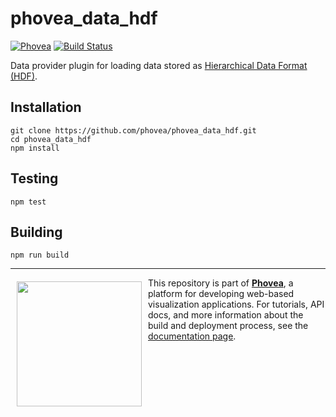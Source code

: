 phovea_data_hdf  
=====================
[![Phovea][phovea-image]][phovea-url]  [![Build Status][circleci-image]][circleci-url]


Data provider plugin for loading data stored as [Hierarchical Data Format (HDF)](http://www.hdfgroup.org/).

Installation
------------

```
git clone https://github.com/phovea/phovea_data_hdf.git
cd phovea_data_hdf
npm install
```

Testing
-------

```
npm test
```

Building
--------

```
npm run build
```



***

<a href="https://caleydo.org"><img src="http://caleydo.org/assets/images/logos/caleydo.svg" align="left" width="200px" hspace="10" vspace="6"></a>
This repository is part of **[Phovea](http://phovea.caleydo.org/)**, a platform for developing web-based visualization applications. For tutorials, API docs, and more information about the build and deployment process, see the [documentation page](http://phovea.caleydo.org).


[phovea-image]: https://img.shields.io/badge/Phovea-Server%20Plugin-10ACDF.svg
[phovea-url]: https://phovea.caleydo.org
[npm-image]: https://badge.fury.io/js/phovea_data_hdf.svg
[npm-url]: https://npmjs.org/package/phovea_data_hdf
[circleci-image]: https://circleci.com/gh/phovea/phovea_data_hdf.svg?style=shield
[circleci-url]: https://circleci.com/gh/phovea/phovea_data_hdf
[daviddm-image]: https://david-dm.org/phovea/phovea_data_hdf/status.svg
[daviddm-url]: https://david-dm.org/phovea/phovea_data_hdf

